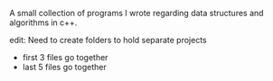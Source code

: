 A small collection of programs I wrote regarding data structures and algorithms in c++.


edit: Need to create folders to hold separate projects
- first 3 files go together 
- last 5 files go together 



